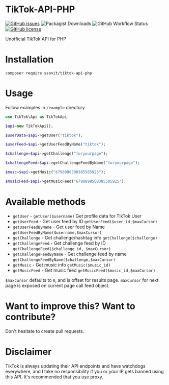 # TikTok-API-PHP
[![GitHub issues](https://img.shields.io/github/issues/ssovit/TikTok-API-PHP?style=for-the-badge)](https://github.com/ssovit/TikTok-API-PHP/issues) ![Packagist Downloads](https://img.shields.io/packagist/dm/ssovit/TikTok-API-PHP?style=for-the-badge) ![GitHub Workflow Status](https://img.shields.io/github/workflow/status/ssovit/TikTok-API-PHP/Create%20Tag?style=for-the-badge) [![GitHub license](https://img.shields.io/github/license/ssovit/TikTok-API-PHP?style=for-the-badge)](https://github.com/ssovit/TikTok-API-PHP/blob/master/LICENSE)

Unofficial TikTok API for PHP

# Installation
`composer require ssovit/tiktok-api-php`


# Usage
Follow examples in `/example` directory

```php
use TikTok\Api as TikTokApi;

$api=new TikTokApi();

$userData=$api->getUser("tiktok");

$userFeed=$api->getUserFeedByName("tiktok");

$challenge=$api->getChallenge("foryourpage");

$challengeFeed=$api->getChallengeFeedByName("foryourpage");

$musc=$api->getMusic("6798898508385585925");

$musicFeed=$api->getMusicFeed("6798898508385585925");

```

# Available methods
- `getUser` - `getUser($username)` Get profile data for TikTok User
- `getUserFeed` - Get user feed by ID `getUserFeed($user_id,$maxCursor)`
- `getUserFeedByName` - Get user feed by Name `getUserFeedByName($username,$maxCursor)`
- `getChallenge` - Get challenge/hashtag info `getChallenge($challenge)`
- `getChallengeFeed` - Get challenge feed by ID `getChallengeFeed($challenge_id, $maxCursor)`
- `getChallengeFeedByName` - Get challenge feed by name `getChallengeFeedByName($challenge,$maxCursor)`
- `getMusic` - Get music info `getMusic($music_id)`
- `getMusicFeed` - Get music feed `getMusicFeed($music_id,$maxCursor)`

`$maxCursor` defaults to `0`, and is offset for results page. `maxCursor` for next page is exposed on current page call feed object.

# Want to improve this? Want to contribute?
Don't hesitate to create pull requests.

# Disclaimer
TikTok is always updating their API endpoints and have watchdogs everywhere, and I take no responsibility if you or your IP gets banned using this API. It's recommended that you use proxy.